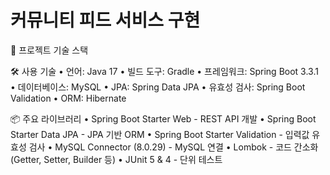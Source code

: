 # 커뮤니티 피드 서비스 구현

📌 프로젝트 기술 스택

🛠️ 사용 기술
	•	언어: Java 17
	•	빌드 도구: Gradle
	•	프레임워크: Spring Boot 3.3.1
	•	데이터베이스: MySQL
	•	JPA: Spring Data JPA
	•	유효성 검사: Spring Boot Validation
	•	ORM: Hibernate

📦 주요 라이브러리
	•	Spring Boot Starter Web - REST API 개발
	•	Spring Boot Starter Data JPA - JPA 기반 ORM
	•	Spring Boot Starter Validation - 입력값 유효성 검사
	•	MySQL Connector (8.0.29) - MySQL 연결
	•	Lombok - 코드 간소화 (Getter, Setter, Builder 등)
	•	JUnit 5 & 4 - 단위 테스트

